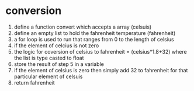 # conversion
1. define a function convert which accepts a array (celsuis)
2. define an empty list to hold the fahrenheit temperature (fahrenheit)
3. a for loop is used to run that ranges from 0 to the length of celsius
4. if the element of celcius is not zero
5. the logic for coversion of celsius to fahrenheit = (celsius*1.8+32) where the list is type casted to float
6. store the result of step 5 in a variable
8. if the element of celsius is zero then simply add 32 to fahrenheit for that particular element of celsuis
9. return fahrenheit